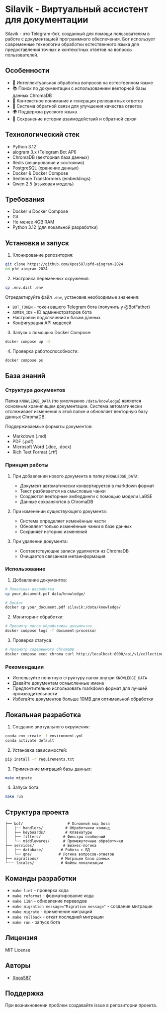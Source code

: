 # Silavik - Виртуальный ассистент для документации

Silavik - это Telegram-бот, созданный для помощи пользователям в работе с документацией программного обеспечения. Бот использует современные технологии обработки естественного языка для предоставления точных и контекстных ответов на вопросы пользователей.

## Особенности

- 🤖 Интеллектуальная обработка вопросов на естественном языке
- 📚 Поиск по документации с использованием векторной базы данных ChromaDB
- 💭 Контекстное понимание и генерация релевантных ответов
- 🔄 Система обратной связи для улучшения качества ответов
- 🌍 Поддержка русского языка
- 💾 Сохранение истории взаимодействий и обратной связи

## Технологический стек

- Python 3.12
- aiogram 3.x (Telegram Bot API)
- ChromaDB (векторная база данных)
- Redis (кеширование и состояния)
- PostgreSQL (хранение данных)
- Docker & Docker Compose
- Sentence Transformers (embeddings)
- Qwen 2.5 (языковая модель)

## Требования

- Docker и Docker Compose
- Git
- Не менее 4GB RAM
- Python 3.12 (для локальной разработки)

## Установка и запуск

1. Клонирование репозитория:
```bash
git clone https://github.com/Xpos587/pfd-aiogram-2024
cd pfd-aiogram-2024
```

2. Настройка переменных окружения:
```bash
cp .env.dist .env
```
Отредактируйте файл `.env`, установив необходимые значения:
- `BOT_TOKEN` - токен вашего Telegram бота (получить у @BotFather)
- `ADMIN_IDS` - ID администраторов бота
- Настройки подключения к базам данных
- Конфигурация API моделей

3. Запуск с помощью Docker Compose:
```bash
docker compose up -d
```

4. Проверка работоспособности:
```bash
docker compose ps
```

## База знаний

### Структура документов
Папка `KNOWLEDGE_DATA` (по умолчанию `/data/knowledge`) является основным хранилищем документации. Система автоматически отслеживает изменения в этой папке и обновляет векторную базу данных ChromaDB.

Поддерживаемые форматы документов:
- Markdown (.md)
- PDF (.pdf)
- Microsoft Word (.doc, .docx)
- Rich Text Format (.rtf)

### Принцип работы
1. При добавлении нового документа в папку `KNOWLEDGE_DATA`:
   - Документ автоматически конвертируется в markdown формат
   - Текст разбивается на смысловые чанки
   - Создаются векторные эмбеддинги с помощью модели LaBSE
   - Данные сохраняются в ChromaDB

2. При изменении существующего документа:
   - Система определяет изменённые части
   - Обновляет только изменённые чанки в базе данных
   - Сохраняет историю изменений

3. При удалении документа:
   - Соответствующие записи удаляются из ChromaDB
   - Очищается связанная метаинформация

### Использование

1. Добавление документов:
```bash
# Локальная разработка
cp your_document.pdf data/knowledge/

# Docker
docker cp your_document.pdf silavik:/data/knowledge/
```

2. Мониторинг обработки:
```bash
# Просмотр логов обработчика документов
docker compose logs -f document-processor
```

3. Проверка статуса:
```bash
# Просмотр содержимого ChromaDB
docker compose exec chroma curl http://localhost:8000/api/v1/collections/documents/count
```

### Рекомендации
- Используйте понятную структуру папок внутри `KNOWLEDGE_DATA`
- Давайте документам осмысленные имена
- Предпочтительно использовать markdown формат для лучшей производительности
- Избегайте документов больше 10MB для оптимальной обработки

## Локальная разработка

1. Создание виртуального окружения:
```bash
conda env create -f environment.yml
conda activate default
```

2. Установка зависимостей:
```bash
pip install -r requirements.txt
```

3. Применение миграций базы данных:
```bash
make migrate
```

4. Запуск бота:
```bash
make run
```

## Структура проекта

```
├── bot/                    # Основной код бота
│   ├── handlers/          # Обработчики команд
│   ├── keyboards/         # Клавиатуры
│   ├── filters/          # Фильтры сообщений
│   └── middlewares/      # Промежуточные обработчики
├── services/             # Бизнес-логика
│   ├── database/        # Работа с БД
│   └── qna/            # Логика вопросов-ответов
├── migrations/          # Миграции базы данных
└─── locales/            # Файлы локализации
```

## Команды разработки

- `make lint` - проверка кода
- `make reformat` - форматирование кода
- `make i18n` - обновление переводов
- `make migration message="Migration message"` - создание миграции
- `make migrate` - применение миграций
- `make rollback` - откат последней миграции
- `make run` - запуск бота

## Лицензия

MIT License

## Авторы

- [Xpos587](https://github.com/Xpos587)

## Поддержка

При возникновении проблем создавайте issue в репозитории проекта.
